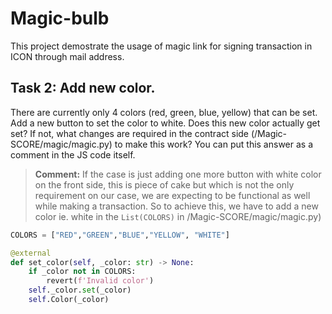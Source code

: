 # Magic-bulb

This project demostrate the usage of magic link for signing transaction in ICON through mail address.

## Task 2: Add new color.

There are currently only 4 colors (red, green, blue, yellow) that can be set. Add a new button to set the color to white.
Does this new color actually get set? If not, what changes are required in the contract side (/Magic-SCORE/magic/magic.py) to make this work? You can put this answer as a comment in the JS code itself.

> **Comment:** If the case is just adding one more button with white color on the front side, this is piece of cake but which is not the only requirement on our case, we are expecting to be functional as well while making a transaction. So to achieve this, we have to add a new color ie. white in the `List(COLORS)` in /Magic-SCORE/magic/magic.py)

```Python
COLORS = ["RED","GREEN","BLUE","YELLOW", "WHITE"]
```

```Python
@external
def set_color(self, _color: str) -> None:
    if _color not in COLORS:
        revert(f'Invalid color')
    self._color.set(_color)
    self.Color(_color)
```
